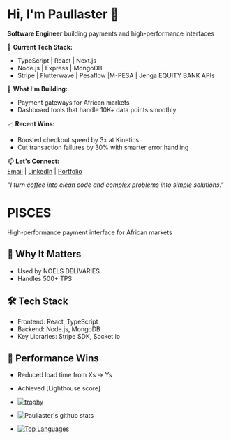 # Hi, I'm Paullaster 👋

**Software Engineer** building payments and high-performance interfaces  

🔧 **Current Tech Stack:**  
- TypeScript | React | Next.js  
- Node.js | Express | MongoDB  
- Stripe | Flutterwave | Pesaflow  |M-PESA | Jenga EQUITY BANK APIs

🚀 **What I'm Building:**  
- Payment gateways for African markets  
- Dashboard tools that handle 10K+ data points smoothly  

📈 **Recent Wins:**  
- Boosted checkout speed by 3x at Kinetics  
- Cut transaction failures by 30% with smarter error handling  

📫 **Let's Connect:**  
[Email](mailto:ispaokoth@gmail.com) | [LinkedIn](#) | [Portfolio](#)  

*"I turn coffee into clean code and complex problems into simple solutions."*

# PISCES 
High-performance payment interface for African markets

## 🎯 **Why It Matters**  
- Used by NOELS DELIVARIES 
- Handles 500+ TPS

## 🛠️ **Tech Stack**  
- Frontend: React, TypeScript  
- Backend: Node.js, MongoDB  
- Key Libraries: Stripe SDK, Socket.io  

## 🚀 **Performance Wins**  
- Reduced load time from Xs → Ys  
- Achieved [Lighthouse score]   
- [![trophy](https://github-profile-trophy.vercel.app/?username=paullaster&theme=onedark)](https://github.com/paullaster/github-profile-trophy)
 - ![Paullaster's github stats](https://github-readme-stats.vercel.app/api?username=paullaster&show_icons=true&theme=radical)
 
 - [![Top Languages](https://github-readme-stats.vercel.app/api/top-langs/?username=paullaster&layout=compact)](https://github.com/paullaster/github-readme-stats)
